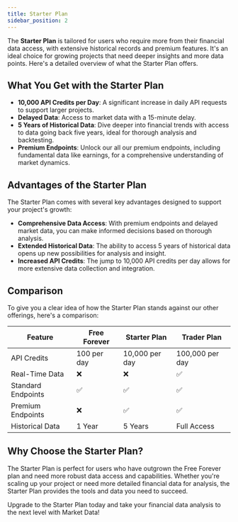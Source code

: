 ```yaml
---
title: Starter Plan
sidebar_position: 2
---
```


The **Starter Plan** is tailored for users who require more from their financial data access, with extensive historical records and premium features. It's an ideal choice for growing projects that need deeper insights and more data points. Here's a detailed overview of what the Starter Plan offers.

## What You Get with the Starter Plan

- **10,000 API Credits per Day**: A significant increase in daily API requests to support larger projects.
- **Delayed Data**: Access to market data with a 15-minute delay.
- **5 Years of Historical Data**: Dive deeper into financial trends with access to data going back five years, ideal for thorough analysis and backtesting.
- **Premium Endpoints**: Unlock our all our premium endpoints, including fundamental data like earnings, for a comprehensive understanding of market dynamics.

## Advantages of the Starter Plan

The Starter Plan comes with several key advantages designed to support your project's growth:

- **Comprehensive Data Access**: With premium endpoints and delayed market data, you can make informed decisions based on thorough analysis.
- **Extended Historical Data**: The ability to access 5 years of historical data opens up new possibilities for analysis and insight.
- **Increased API Credits**: The jump to 10,000 API credits per day allows for more extensive data collection and integration.

## Comparison

To give you a clear idea of how the Starter Plan stands against our other offerings, here's a comparison:

| Feature               | Free Forever | Starter Plan | Trader Plan |
|-----------------------|--------------|--------------|-------------|
| API Credits           | 100 per day  | 10,000 per day | 100,000 per day  |
| Real-Time Data        | ❌           | ❌            | ✅           |
| Standard Endpoints    | ✅           | ✅            | ✅           |
| Premium Endpoints     | ❌           | ✅            | ✅           |
| Historical Data       | 1 Year       | 5 Years       | Full Access  |

## Why Choose the Starter Plan?

The Starter Plan is perfect for users who have outgrown the Free Forever plan and need more robust data access and capabilities. Whether you're scaling up your project or need more detailed financial data for analysis, the Starter Plan provides the tools and data you need to succeed.

Upgrade to the Starter Plan today and take your financial data analysis to the next level with Market Data!
